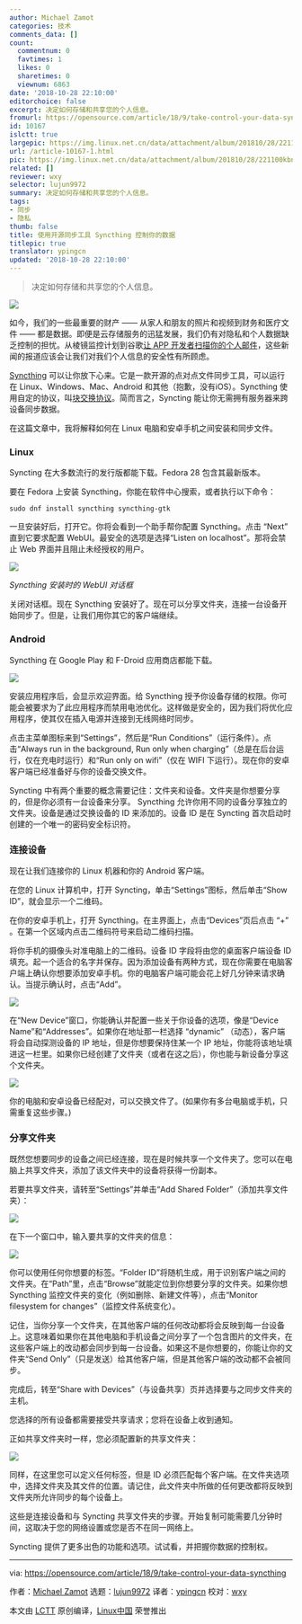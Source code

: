 ```yaml
---
author: Michael Zamot
categories: 技术
comments_data: []
count:
  commentnum: 0
  favtimes: 1
  likes: 0
  sharetimes: 0
  viewnum: 6863
date: '2018-10-28 22:10:00'
editorchoice: false
excerpt: 决定如何存储和共享您的个人信息。
fromurl: https://opensource.com/article/18/9/take-control-your-data-syncthing
id: 10167
islctt: true
largepic: https://img.linux.net.cn/data/attachment/album/201810/28/221100kbn1vv61a3lt2b13.png
url: /article-10167-1.html
pic: https://img.linux.net.cn/data/attachment/album/201810/28/221100kbn1vv61a3lt2b13.png.thumb.jpg
related: []
reviewer: wxy
selector: lujun9972
summary: 决定如何存储和共享您的个人信息。
tags:
- 同步
- 隐私
thumb: false
title: 使用开源同步工具 Syncthing 控制你的数据
titlepic: true
translator: ypingcn
updated: '2018-10-28 22:10:00'
---
```



> 
> 决定如何存储和共享您的个人信息。
> 
> 
> 


![](/data/attachment/album/201810/28/221100kbn1vv61a3lt2b13.png)


如今，我们的一些最重要的财产 —— 从家人和朋友的照片和视频到财务和医疗文件 —— 都是数据。即便是云存储服务的迅猛发展，我们仍有对隐私和个人数据缺乏控制的担忧。从棱镜监控计划到谷歌[让 APP 开发者扫描你的个人邮件](https://gizmodo.com/google-says-it-doesnt-go-through-your-inbox-anymore-bu-1827299695)，这些新闻的报道应该会让我们对我们个人信息的安全性有所顾虑。


[Syncthing](https://syncthing.net/) 可以让你放下心来。它是一款开源的点对点文件同步工具，可以运行在 Linux、Windows、Mac、Android 和其他（抱歉，没有iOS）。Syncthing 使用自定的协议，叫[块交换协议](3)。简而言之，Syncting 能让你无需拥有服务器来跨设备同步数据。


在这篇文章中，我将解释如何在 Linux 电脑和安卓手机之间安装和同步文件。


### Linux


Syncting 在大多数流行的发行版都能下载。Fedora 28 包含其最新版本。


要在 Fedora 上安装 Syncthing，你能在软件中心搜索，或者执行以下命令：



```
sudo dnf install syncthing syncthing-gtk
```

一旦安装好后，打开它。你将会看到一个助手帮你配置 Syncthing。点击 “Next” 直到它要求配置 WebUI。最安全的选项是选择“Listen on localhost”。那将会禁止 Web 界面并且阻止未经授权的用户。


![](/data/attachment/album/201810/28/221458enntztxnwoe9nnlm.png)


*Syncthing 安装时的 WebUI 对话框*


关闭对话框。现在 Syncthing 安装好了。现在可以分享文件夹，连接一台设备开始同步了。但是，让我们用你其它的客户端继续。


### Android


Syncthing 在 Google Play 和 F-Droid 应用商店都能下载。


![](/data/attachment/album/201810/28/221144r6tj4mjvutbyuz49.png)


安装应用程序后，会显示欢迎界面。给 Syncthing 授予你设备存储的权限。你可能会被要求为了此应用程序而禁用电池优化。这样做是安全的，因为我们将优化应用程序，使其仅在插入电源并连接到无线网络时同步。


点击主菜单图标来到“Settings”，然后是“Run Conditions”（运行条件）。点击“Always run in the background, Run only when charging”（总是在后台运行，仅在充电时运行）和“Run only on wifi”（仅在 WIFI 下运行）。现在你的安卓客户端已经准备好与你的设备交换文件。


Syncting 中有两个重要的概念需要记住：文件夹和设备。文件夹是你想要分享的，但是你必须有一台设备来分享。 Syncthing 允许你用不同的设备分享独立的文件夹。设备是通过交换设备的 ID 来添加的。设备 ID 是在 Syncting 首次启动时创建的一个唯一的密码安全标识符。


### 连接设备


现在让我们连接你的 Linux 机器和你的 Android 客户端。


在您的 Linux 计算机中，打开 Syncting，单击“Settings”图标，然后单击“Show ID”，就会显示一个二维码。


在你的安卓手机上，打开 Syncthing。在主界面上，点击“Devices”页后点击 “+” 。在第一个区域内点击二维码符号来启动二维码扫描。


将你手机的摄像头对准电脑上的二维码。设备 ID 字段将由您的桌面客户端设备 ID 填充。起一个适合的名字并保存。因为添加设备有两种方式，现在你需要在电脑客户端上确认你想要添加安卓手机。你的电脑客户端可能会花上好几分钟来请求确认。当提示确认时，点击“Add”。


![](/data/attachment/album/201810/28/221148eakp1acca5uci4ci.png)


在“New Device”窗口，你能确认并配置一些关于你设备的选项，像是“Device Name”和“Addresses”。如果你在地址那一栏选择 “dynamic” （动态），客户端将会自动探测设备的 IP 地址，但是你想要保持住某一个 IP 地址，你能将该地址填进这一栏里。如果你已经创建了文件夹（或者在这之后），你也能与新设备分享这个文件夹。


![](/data/attachment/album/201810/28/221152pnbehpxxyzvh2hmy.png)


你的电脑和安卓设备已经配对，可以交换文件了。(如果你有多台电脑或手机，只需重复这些步骤。)


### 分享文件夹


既然您想要同步的设备之间已经连接，现在是时候共享一个文件夹了。您可以在电脑上共享文件夹，添加了该文件夹中的设备将获得一份副本。


若要共享文件夹，请转至“Settings”并单击“Add Shared Folder”（添加共享文件夹）：


![](/data/attachment/album/201810/28/221155laigeaimeddxucd4.png)


在下一个窗口中，输入要共享的文件夹的信息：


![](/data/attachment/album/201810/28/221202xylii61nsyis6axu.png)


你可以使用任何你想要的标签。“Folder ID”将随机生成，用于识别客户端之间的文件夹。在“Path”里，点击“Browse”就能定位到你想要分享的文件夹。如果你想 Syncthing 监控文件夹的变化（例如删除、新建文件等），点击“Monitor filesystem for changes”（监控文件系统变化）。


记住，当你分享一个文件夹，在其他客户端的任何改动都将会反映到每一台设备上。这意味着如果你在其他电脑和手机设备之间分享了一个包含图片的文件夹，在这些客户端上的改动都会同步到每一台设备。如果这不是你想要的，你能让你的文件夹“Send Only”（只是发送）给其他客户端，但是其他客户端的改动都不会被同步。


完成后，转至“Share with Devices”（与设备共享）页并选择要与之同步文件夹的主机。


您选择的所有设备都需要接受共享请求；您将在设备上收到通知。


正如共享文件夹时一样，您必须配置新的共享文件夹：


![](/data/attachment/album/201810/28/221222mcfzhb94sb4pa2ss.png)


同样，在这里您可以定义任何标签，但是 ID 必须匹配每个客户端。在文件夹选项中，选择文件夹及其文件的位置。请记住，此文件夹中所做的任何更改都将反映到文件夹所允许同步的每个设备上。


这些是连接设备和与 Syncting 共享文件夹的步骤。开始复制可能需要几分钟时间，这取决于您的网络设置或您是否不在同一网络上。


Syncting 提供了更多出色的功能和选项。试试看，并把握你数据的控制权。




---


via: <https://opensource.com/article/18/9/take-control-your-data-syncthing>


作者：[Michael Zamot](https://opensource.com/users/mzamot) 选题：[lujun9972](https://github.com/lujun9972) 译者：[ypingcn](https://github.com/ypingcn) 校对：[wxy](https://github.com/wxy)


本文由 [LCTT](https://github.com/LCTT/TranslateProject) 原创编译，[Linux中国](https://linux.cn/) 荣誉推出